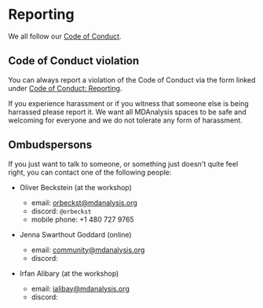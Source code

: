 # Reporting

We all follow our [Code of Conduct](https://www.mdanalysis.org/pages/conduct).

## Code of Conduct violation

You can always report a violation of the Code of Conduct via the form
linked under [Code of Conduct:
Reporting](https://www.mdanalysis.org/pages/conduct/#reporting).

If you experience harassment or if you witness that someone else is
being harrassed please report it. We want all MDAnalysis spaces to be
safe and welcoming for everyone and we do not tolerate any form of
harassment.


## Ombudspersons

If you just want to talk to someone, or something just doesn't quite
feel right, you can contact one of the following people:

- Oliver Beckstein (at the workshop)
  - email: <orbeckst@mdanalysis.org> 
  - discord: `@orbeckst`
  - mobile phone: +1 480 727 9765
  
- Jenna Swarthout Goddard (online)
  - email: <community@mdanalysis.org>
  - discord: 
  
- Irfan Alibary (at the workshop)
  - email: <ialibay@mdanalysis.org>
  - discord:




